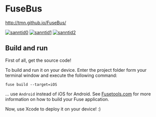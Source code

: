 # FuseBus

http://tmn.github.io/FuseBus/

[![sanntid0](https://www.dropbox.com/s/7wwb427gqvxfq30/IMG_2346_min.jpg?raw=1)](https://www.dropbox.com/s/6vetnr22ic6whel/IMG_2346.jpg?dl=0) [![sanntid1](https://www.dropbox.com/s/hfw55m71nkpwila/IMG_2334_min.jpg?raw=1)](https://www.dropbox.com/s/mn2sedpd019sp9u/IMG_2334.jpg?dl=0) [![sanntid2](https://www.dropbox.com/s/s2n3b0gea60o1an/IMG_2335_min.jpg?raw=1)](https://www.dropbox.com/s/9b0sksxxlo811ww/IMG_2335.jpg?dl=0) 



## Build and run

First of all, get the source code!

To build and run it on your device. Enter the project folder form your terminal window and execute the following command:

```
fuse build --target=iOS
```

... use `Android` instead of iOS for Android. See [Fusetools.com](http://fusetools.com/) for more information on how to build your Fuse application.

Now, use Xcode to deploy it on your device! :)




